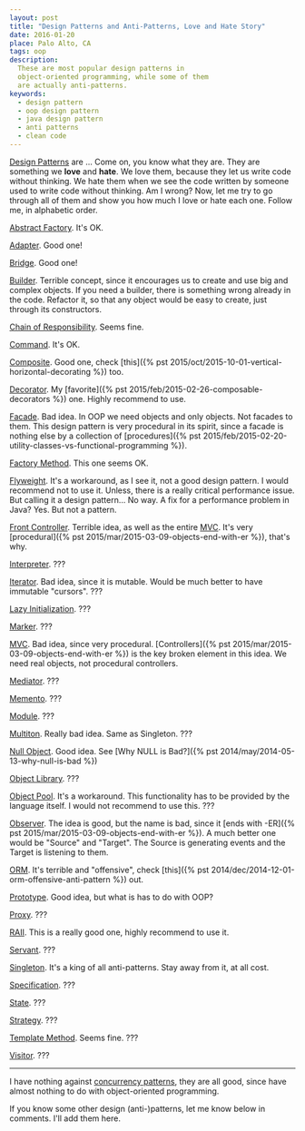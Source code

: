 ```yaml
---
layout: post
title: "Design Patterns and Anti-Patterns, Love and Hate Story"
date: 2016-01-20
place: Palo Alto, CA
tags: oop
description:
  These are most popular design patterns in
  object-oriented programming, while some of them
  are actually anti-patterns.
keywords:
  - design pattern
  - oop design pattern
  - java design pattern
  - anti patterns
  - clean code
---
```


[Design Patterns](https://en.wikipedia.org/wiki/Software_design_pattern) are ...
Come on, you know what they are. They are
something we **love** and **hate**. We love them, because they let us
write code without thinking. We hate them when we see the code
written by someone used to write code without thinking. Am I wrong?
Now, let me try to go through all of them and show you how much
I love or hate each one. Follow me, in alphabetic order.

<!--more-->
[<span class='green'>Abstract Factory</span>](https://en.wikipedia.org/wiki/Abstract_factory_pattern).
It's OK.

[<span class='green'>Adapter</span>](https://en.wikipedia.org/wiki/Adapter_pattern).
Good one!

[<span class='green'>Bridge</span>](https://en.wikipedia.org/wiki/Bridge_pattern).
Good one!

[<span class='red'>Builder</span>](https://en.wikipedia.org/wiki/Builder_pattern).
Terrible concept, since it encourages us to create and
use big and complex objects. If you need a builder, there
is something wrong already in the code. Refactor it, so that
any object would be easy to create, just through its constructors.

[<span class='green'>Chain of Responsibility</span>](https://en.wikipedia.org/wiki/Chain_of_responsibility_pattern).
Seems fine.

[<span class='green'>Command</span>](https://en.wikipedia.org/wiki/Command_pattern).
It's OK.

[<span class=''>Composite</span>](https://en.wikipedia.org/wiki/Composite_pattern).
Good one, check [this]({% pst 2015/oct/2015-10-01-vertical-horizontal-decorating %}) too.

[<span class='green'>Decorator</span>](https://en.wikipedia.org/wiki/Decorator_pattern).
My [favorite]({% pst 2015/feb/2015-02-26-composable-decorators %}) one.
Highly recommend to use.

[<span class='red'>Facade</span>](https://en.wikipedia.org/wiki/Facade_pattern).
Bad idea. In OOP we need objects and only objects.
Not facades to them. This design pattern is very procedural
in its spirit, since a facade is nothing else by a collection
of [procedures]({% pst 2015/feb/2015-02-20-utility-classes-vs-functional-programming %}).

[<span class='orange'>Factory Method</span>](https://en.wikipedia.org/wiki/Factory_method_pattern).
This one seems OK.

[<span class='red'>Flyweight</span>](https://en.wikipedia.org/wiki/Flyweight_pattern).
It's a workaround, as I see it, not a good design pattern. I would
recommend not to use it. Unless, there is a really critical performance
issue. But calling it a design pattern... No way. A fix for a
performance problem in Java? Yes. But not a pattern.

[<span class='red'>Front Controller</span>](https://en.wikipedia.org/wiki/Front_controller).
Terrible idea, as well as the entire
[MVC](https://en.wikipedia.org/wiki/Model%E2%80%93view%E2%80%93controller).
It's very [procedural]({% pst 2015/mar/2015-03-09-objects-end-with-er %}), that's why.

[<span class=''>Interpreter</span>](https://en.wikipedia.org/wiki/Interpreter_pattern).
???

[<span class='red'>Iterator</span>](https://en.wikipedia.org/wiki/Iterator_pattern).
Bad idea, since it is mutable. Would be much better
to have immutable "cursors".
???

[<span class=''>Lazy Initialization</span>](https://en.wikipedia.org/wiki/Lazy_initialization).
???

[<span class=''>Marker</span>](https://en.wikipedia.org/wiki/Marker_interface_pattern).
???

[<span class='red'>MVC</span>](https://en.wikipedia.org/wiki/Model%E2%80%93view%E2%80%93controller).
Bad idea, since very procedural. [Controllers]({% pst 2015/mar/2015-03-09-objects-end-with-er %})
is the key broken element in this
idea. We need real objects, not procedural controllers.

[<span class=''>Mediator</span>](https://en.wikipedia.org/wiki/Mediator_pattern).
???

[<span class=''>Memento</span>](https://en.wikipedia.org/wiki/Memento_pattern).
???

[<span class=''>Module</span>](https://en.wikipedia.org/wiki/Module_pattern).
???

[<span class='red'>Multiton</span>](https://en.wikipedia.org/wiki/Multiton_pattern).
Really bad idea. Same as Singleton.
???

[<span class='green'>Null Object</span>](https://en.wikipedia.org/wiki/Null_Object_pattern).
Good idea. See [Why NULL is Bad?]({% pst 2014/may/2014-05-13-why-null-is-bad %})

[<span class=''>Object Library</span>](https://en.wikipedia.org/wiki/Design_pattern_object_library).
???

[<span class='red'>Object Pool</span>](https://en.wikipedia.org/wiki/Object_pool_pattern).
It's a workaround. This functionality has to be provided by
the language itself. I would not recommend to use this.
???

[<span class='orange'>Observer</span>](https://en.wikipedia.org/wiki/Observer_pattern).
The idea is good, but the name is bad, since it
[ends with -ER]({% pst 2015/mar/2015-03-09-objects-end-with-er %}).
A much better one would be "Source" and "Target". The Source
is generating events and the Target is listening to them.

[<span class='orange'>ORM</span>](https://en.wikipedia.org/wiki/Object-relational_mapping).
It's terrible and "offensive", check
[this]({% pst 2014/dec/2014-12-01-orm-offensive-anti-pattern %}) out.

[<span class='orange'>Prototype</span>](https://en.wikipedia.org/wiki/Prototype_pattern).
Good idea, but what is has to do with OOP?

[<span class=''>Proxy</span>](https://en.wikipedia.org/wiki/Proxy_pattern).
???

[<span class='green'>RAII</span>](https://en.wikipedia.org/wiki/Resource_Acquisition_Is_Initialization).
This is a really good one, highly recommend to use it.

[<span class=''>Servant</span>](https://en.wikipedia.org/wiki/Design_pattern_Servant).
???

[<span class='red'>Singleton</span>](https://en.wikipedia.org/wiki/Singleton_pattern).
It's a king of all anti-patterns. Stay away from it, at all cost.

[<span class=''>Specification</span>](https://en.wikipedia.org/wiki/Specification_pattern).
???

[<span class=''>State</span>](https://en.wikipedia.org/wiki/State_pattern).
???

[<span class=''>Strategy</span>](https://en.wikipedia.org/wiki/Strategy_pattern).
???

[<span class='green'>Template Method</span>](https://en.wikipedia.org/wiki/Template_method_pattern).
Seems fine.
???

[<span class=''>Visitor</span>](https://en.wikipedia.org/wiki/Visitor_pattern).
???

<hr/>

I have nothing against [concurrency patterns](https://en.wikipedia.org/wiki/Concurrency_pattern),
they are all <span class="green">good</span>, since
have almost nothing to do with object-oriented programming.

If you know some other design (anti-)patterns, let me know below
in comments. I'll add them here.
